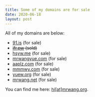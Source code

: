 ```yaml
---
title: Some of my domains are for sale
date: 2020-06-18
layout: post
---
```

All of my domains are below:

  * <a rel="noreferrer noopener" href="http://91.is" target="_blank">91.is</a> (for sale)
  * <s><a rel="noreferrer noopener" href="http://ifr.pw" target="_blank">ifr.pw</a> (sold)</s>
  * <a rel="noreferrer noopener" href="http://hsyw.me" target="_blank">hsyw.me</a> (for sale)
  * <a rel="noreferrer noopener" href="http://mrwangyue.com" target="_blank">mrwangyue.com</a> (for sale)
  * <a rel="noreferrer noopener" href="http://aaplz.com/" target="_blank">aaplz.com</a> (for sale)
  * <a rel="noreferrer noopener" href="http://mmmwy.com/" target="_blank">mmmwy.com</a> (for sale)
  * <a href="http://yuew.org" data-type="URL" data-id="yuew.org">yuew.org</a> (for sale)
  * <a href="http://mrwang.net" data-type="URL" data-id="mrwang.net">mrwang.net</a> (for sale)

You can find me here: [hi[at]mrwang.org](mailto:hi@mrwang.org).
